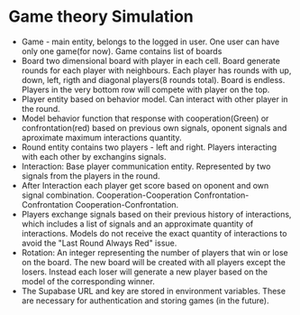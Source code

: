# Game theory Simulation

- Game - main entity, belongs to the logged in user. One user can have only one game(for now). Game contains list of boards
- Board two dimensional board with player in each cell. Board generate rounds for each player with neighbours. Each player has rounds with up, down, left, rigth and diagonal players(8 rounds total). Board is endless. Players in the very bottom row will compete with player on the top.
- Player entity based on behavior model. Can interact with other player in the round. 
- Model behavior function that response with cooperation(Green) or confrontation(red) based on previous own signals, oponent signals and aproximate maximum interactions quantity.
- Round entity contains two players - left and right. Players interacting with each other by exchangins signals. 
- Interaction: Base player communication entity. Represented by two signals from the players in the round.
- After Interaction each player get score based on oponent and own signal combination. Cooperation-Cooperation Confrontation-Confrontation Cooperation-Confrontation.
- Players exchange signals based on their previous history of interactions, which includes a list of signals and an approximate quantity of interactions. Models do not receive the exact quantity of interactions to avoid the "Last Round Always Red" issue.
- Rotation: An integer representing the number of players that win or lose on the board. The new board will be created with all players except the losers. Instead each loser will generate a new player based on the model of the corresponding winner.
- The Supabase URL and key are stored in environment variables. These are necessary for authentication and storing games (in the future).